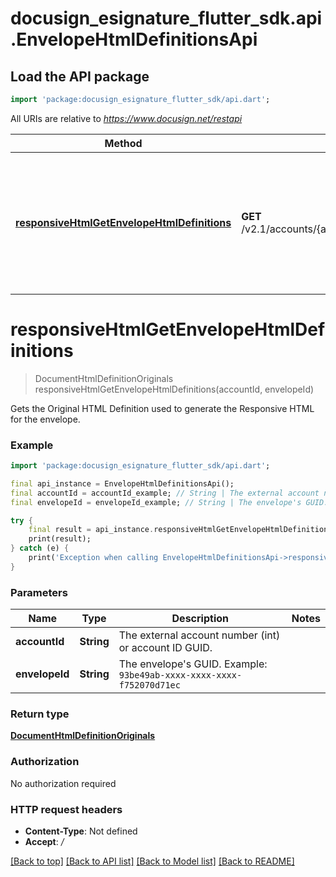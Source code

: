 # docusign_esignature_flutter_sdk.api.EnvelopeHtmlDefinitionsApi

## Load the API package
```dart
import 'package:docusign_esignature_flutter_sdk/api.dart';
```

All URIs are relative to *https://www.docusign.net/restapi*

Method | HTTP request | Description
------------- | ------------- | -------------
[**responsiveHtmlGetEnvelopeHtmlDefinitions**](EnvelopeHtmlDefinitionsApi.md#responsivehtmlgetenvelopehtmldefinitions) | **GET** /v2.1/accounts/{accountId}/envelopes/{envelopeId}/html_definitions | Gets the Original HTML Definition used to generate the Responsive HTML for the envelope.


# **responsiveHtmlGetEnvelopeHtmlDefinitions**
> DocumentHtmlDefinitionOriginals responsiveHtmlGetEnvelopeHtmlDefinitions(accountId, envelopeId)

Gets the Original HTML Definition used to generate the Responsive HTML for the envelope.

### Example
```dart
import 'package:docusign_esignature_flutter_sdk/api.dart';

final api_instance = EnvelopeHtmlDefinitionsApi();
final accountId = accountId_example; // String | The external account number (int) or account ID GUID.
final envelopeId = envelopeId_example; // String | The envelope's GUID.   Example: `93be49ab-xxxx-xxxx-xxxx-f752070d71ec` 

try {
    final result = api_instance.responsiveHtmlGetEnvelopeHtmlDefinitions(accountId, envelopeId);
    print(result);
} catch (e) {
    print('Exception when calling EnvelopeHtmlDefinitionsApi->responsiveHtmlGetEnvelopeHtmlDefinitions: $e\n');
}
```

### Parameters

Name | Type | Description  | Notes
------------- | ------------- | ------------- | -------------
 **accountId** | **String**| The external account number (int) or account ID GUID. | 
 **envelopeId** | **String**| The envelope's GUID.   Example: `93be49ab-xxxx-xxxx-xxxx-f752070d71ec`  | 

### Return type

[**DocumentHtmlDefinitionOriginals**](DocumentHtmlDefinitionOriginals.md)

### Authorization

No authorization required

### HTTP request headers

 - **Content-Type**: Not defined
 - **Accept**: */*

[[Back to top]](#) [[Back to API list]](../README.md#documentation-for-api-endpoints) [[Back to Model list]](../README.md#documentation-for-models) [[Back to README]](../README.md)

